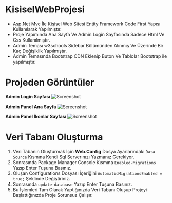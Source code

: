 # KisiselWebProjesi

- Asp.Net Mvc İle Kişisel Web Sitesi Entity Framework Code First Yapısı
  Kullanılarak Yapılmıştır.
- Proje Yapımında Ana Sayfa Ve Admin Login Sayfasında Sadece Html Ve
  Css Kullanılmıştır.
- Admin Teması w3schools Sidebar Bölümünden Alınmış Ve Üzerinde Bir Kaç
  Değişiklik Yapılmıştır.
- Admin Temasında Bootstrap CDN Eklenip Buton Ve Tablolar Bootstrap ile
  yapılmıştır.

# Projeden Görüntüler


**Admin Login Sayfası**
![Screenshot](https://user-images.githubusercontent.com/48470345/93140288-dbe1a600-f6ea-11ea-98a4-95059f0aef77.png)

**Admin Panel Ana Sayfa**
![Screenshot](https://user-images.githubusercontent.com/48470345/93140369-fddb2880-f6ea-11ea-8e81-1fae3399ad50.png)

**Admin Panel İkonlar Sayfası**
![Screenshot](https://user-images.githubusercontent.com/48470345/93140435-1c412400-f6eb-11ea-9d54-ab188097b071.png)

# Veri Tabanı Oluşturma

1.  Veri Tabanın Oluşturmak İçin **Web.Config** Dosya Ayarlarındaki
    `Data Source` Kısmına Kendi Sql Serverınızı Yazmanız Gerekiyor.
2.  Sonrasında Package Manager Console Kısmına `Enabled-Migrations`
    Yazıp Enter Tuşuna Basınız.
3.  Oluşan Configurations Dosyası İçeriğini `AutomaticMigrationsEnabled
= true;` Şeklinde Değiştiriniz.
4.  Sonrasında `update-database` Yazıp Enter Tuşuna Basınız.
5.  Bu İşlemleri Tam Olarak Yaptığınızda Veri Tabanı Oluşup Projeyi
    Başlattığınızda Proje Sorunsuz Çalışır.
